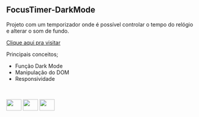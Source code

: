 ## FocusTimer-DarkMode

Projeto com um temporizador onde é possível controlar o tempo do relógio e alterar o som de fundo. 

<a href="https://kaioba13.github.io/FocusTimer-DarkMode/" target="_blank">Clique aqui pra visitar</a>

Principais conceitos;

- Função Dark Mode
- Manipulação do DOM
- Responsividade

##

<div style="display: inline_block"><br>
 <img height="30" width="40" src="https://cdn.jsdelivr.net/gh/devicons/devicon/icons/html5/html5-original.svg" />
 <img height="30" width="40" src="https://cdn.jsdelivr.net/gh/devicons/devicon/icons/css3/css3-original.svg" />
 <img height="30" width="40" src="https://cdn.jsdelivr.net/gh/devicons/devicon/icons/javascript/javascript-original.svg" />
</div>
